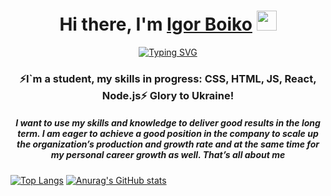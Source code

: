<h1 align="center">Hi there, I'm <a href="https://www.linkedin.com/in/igor-boiko/?locale=en_US" target="_blank">Igor Boiko</a> 
<img src="https://github.com/blackcater/blackcater/raw/main/images/Hi.gif" height="32"/></h1>
<div align="center"><a href="https://git.io/typing-svg"><img src="https://readme-typing-svg.herokuapp.com?font=Fira+Code&pause=1000&color=23E6F7&center=true&vCenter=true&width=435&lines=I%60m++your+future+full+stack+developer" alt="Typing SVG" /></a></div>
<h3 align="center">⚡I`m a student, my skills in progress: CSS, HTML, JS, React, Node.js⚡ Glory to Ukraine!</h3>
<h5 align="center">I want to use my skills and knowledge to deliver good results in the long term. I am eager to achieve a good position in the company to scale up the organization’s production and growth rate and at the same time for my personal career growth as well. That’s all about me</h5>

[![Top Langs](https://github-readme-stats.vercel.app/api/top-langs/?username=BoikoIgor&layout=compact)](https://github.com/BoikoIgor/github-readme-stats)
[![Anurag's GitHub stats](https://github-readme-stats.vercel.app/api?username=BoikoIgor&show_icons=true)](https://github.com/BoikoIgor/github-readme-stats)
<!--
**BoikoIgor/BoikoIgor** is a ✨ _special_ ✨ repository because its `README.md` (this file) appears on your GitHub profile.

Here are some ideas to get you started:

- 🔭 I’m currently working on ...
- 🌱 I’m currently learning ...
- 👯 I’m looking to collaborate on ...
- 🤔 I’m looking for help with ...
- 💬 Ask me about ...
- 📫 How to reach me: ...
- 😄 Pronouns: ...
- ⚡ Fun fact: ...
-->
